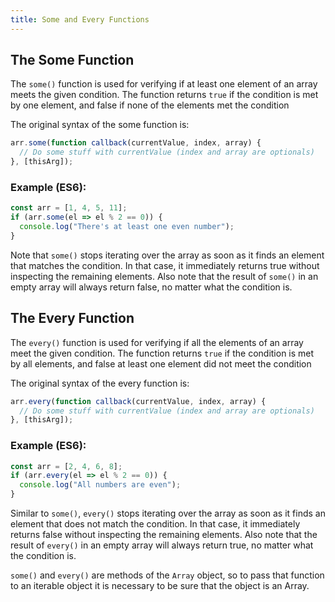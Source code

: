 ```yaml
---
title: Some and Every Functions
---
```


## The Some Function

The `some()` function is used for verifying if at least one element of an array meets the given condition. The function returns `true` if the condition is met by one element, and false if none of the elements met the condition

The original syntax of the some function is:
```javascript
arr.some(function callback(currentValue, index, array) {
  // Do some stuff with currentValue (index and array are optionals)
}, [thisArg]);
```

### Example (ES6):

```javascript
const arr = [1, 4, 5, 11];
if (arr.some(el => el % 2 == 0)) {
  console.log("There's at least one even number");
}
```

Note that `some()` stops iterating over the array as soon as it finds an element that matches the condition. In that case, it immediately returns true without inspecting the remaining elements.
Also note that the result of `some()` in an empty array will always return false, no matter what the condition is.

## The Every Function

The `every()` function is used for verifying if all the elements of an array meet the given condition. The function returns `true` if the condition is met by all elements, and false at least one element did not meet the condition

The original syntax of the every function is:
```javascript
arr.every(function callback(currentValue, index, array) {
  // Do some stuff with currentValue (index and array are optionals)
}, [thisArg]);
```

### Example (ES6):

```javascript
const arr = [2, 4, 6, 8];
if (arr.every(el => el % 2 == 0)) {
  console.log("All numbers are even");
}
```

Similar to `some()`, `every()` stops iterating over the array as soon as it finds an element that does not match the condition. In that case, it immediately returns false without inspecting the remaining elements.
Also note that the result of `every()` in an empty array will always return true, no matter what the condition is.

`some()` and `every()` are methods of the `Array` object, so to pass that function to an iterable object it is necessary to be sure that the object is an Array.
